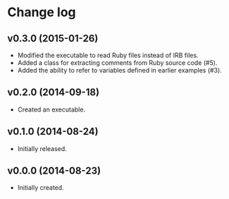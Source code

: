 # Change log

## v0.3.0 (2015-01-26)

- Modified the executable to read Ruby files instead of IRB files.
- Added a class for extracting comments from Ruby source code (#5).
- Added the ability to refer to variables defined in earlier examples (#3).

## v0.2.0 (2014-09-18)

- Created an executable.

## v0.1.0 (2014-08-24)

- Initially released.

## v0.0.0 (2014-08-23)

- Initially created.
